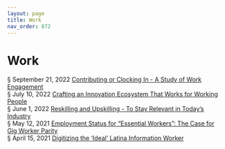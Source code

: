 ```yaml
---
layout: page
title: Work 
nav_order: 872
---
```


# Work
§ September 21, 2022 [Contributing or Clocking In - A Study of Work Engagement](https://archive-c.bsafes.com/docs/C/Contributing-or-Clocking-In-A-Study-of-Work-Engagement/)  
§ July 10, 2022 [Crafting an Innovation Ecosystem That Works for Working People](https://archive-c.bsafes.com/docs/C/Crafting-an-Innovation-Ecosystem-That-Works-for-Working-People/)  
§ June 1, 2022 [Reskilling and Upskilling - To Stay Relevant in Today’s Industry](https://archive-r.bsafes.com/docs/R/Reskilling-and-Upskilling-To-Stay-Relevant-in-Today’s-Industry/)  
§ May 12, 2021 [Employment Status for “Essential Workers”: The Case for Gig Worker Parity](https://archive-e.bsafes.com/docs/E/employment-status-for-essential-workers-the-case-for-gig-worker-parity/)  
§ April 15, 2021 [Digitizing the ‘Ideal’ Latina Information Worker](https://archive-d.bsafes.com/docs/D/digitizing-the-ideal-latina-information-worker/)

